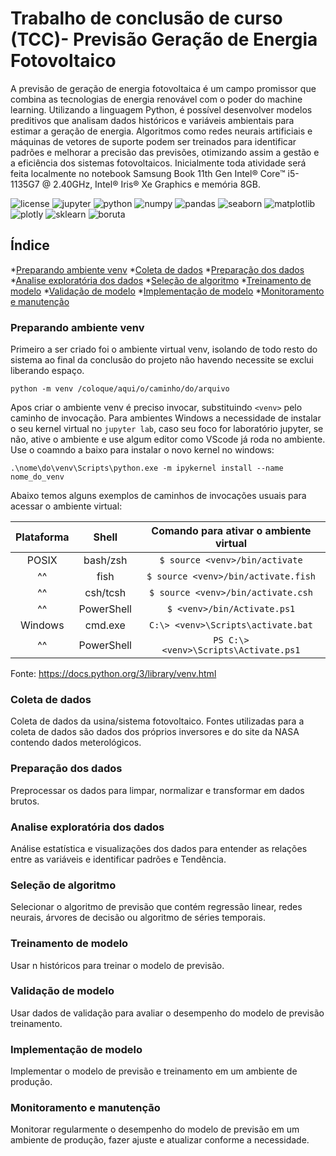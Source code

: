 # Trabalho de conclusão de curso (TCC)- Previsão Geração de Energia Fotovoltaico

A previsão de geração de energia fotovoltaica é um campo promissor que combina as tecnologias de energia renovável com o poder do machine learning. Utilizando a linguagem Python, é possível desenvolver modelos preditivos que analisam dados históricos e variáveis ambientais para estimar a geração de energia. Algoritmos como redes neurais artificiais e máquinas de vetores de suporte podem ser treinados para identificar padrões e melhorar a precisão das previsões, otimizando assim a gestão e a eficiência dos sistemas fotovoltaicos. Inicialmente toda atividade será feita localmente no notebook Samsung Book 11th Gen Intel® Core™ i5-1135G7 @ 2.40GHz, Intel® Iris® Xe Graphics e memória 8GB.

![license](https://img.shields.io/badge/Licença-MIT-green) ![jupyter](https://img.shields.io/badge/-Jupyter-FF6F00?logo=jupyter&logoColor=white) ![python](https://img.shields.io/badge/-Python-3776AB?logo=python&logoColor=white) ![numpy](https://img.shields.io/badge/-Numpy-013243?logo=numpy&logoColor=white) ![pandas](https://img.shields.io/badge/-Pandas-150458?logo=pandas&logoColor=white) ![seaborn](https://img.shields.io/badge/-Seaborn-black?logo=seaborn&logoColor=white) ![matplotlib](https://img.shields.io/badge/-Mtplotlib-black?logo=matplotlib&logoColor=white) ![plotly](https://img.shields.io/badge/-Plotly-3F4F75?logo=plotly&logoColor=white) ![sklearn](https://img.shields.io/badge/-Sklearn-F7931E?logo=scikitlearn&logoColor=white) ![boruta](https://img.shields.io/badge/-Boruta-FF6F00?logo=boruta&logoColor=white)

## Índice 

*[Preparando ambiente venv](#Preparando-ambiente-venv)
*[Coleta de dados](#Coleta-de-dados)
*[Preparação dos dados](#Preparação-dos-dados)
*[Analise exploratória dos dados](#Analise-exploratória-dos-dados)
*[Seleção de algoritmo](#Seleção-de-algoritmo)
*[Treinamento de modelo](#Treinamento-de-modelo)
*[Validação de modelo](#Validação-de-modelo)
*[Implementação de modelo](#Implementação-de-modelo)
*[Monitoramento e manutenção](#Monitoramento-e-manutenção)

### Preparando ambiente venv

Primeiro a ser criado foi o ambiente virtual venv, isolando de todo resto do sistema ao final da conclusão do projeto não havendo necessite se exclui liberando espaço.

` python -m venv /coloque/aqui/o/caminho/do/arquivo `

Apos criar o ambiente venv é preciso invocar, substituindo `<venv>` pelo caminho de invocação. Para ambientes Windows a necessidade de instalar o seu kernel virtual no `jupyter lab`, caso seu foco for laboratório jupyter, se não, ative o ambiente e use algum editor como VScode já roda no ambiente. Use o coamndo a baixo para instalar o novo kernel no windows:

`.\nome\do\venv\Scripts\python.exe -m ipykernel install --name nome_do_venv` 

Abaixo temos alguns exemplos de caminhos de invocações usuais para acessar o ambiente virtual:

|Plataforma|Shell|Comando para ativar o ambiente virtual|
|:----:|:----:|:----:|
|POSIX|bash/zsh|`$ source <venv>/bin/activate`|
|^^|fish|`$ source <venv>/bin/activate.fish`|
|^^|csh/tcsh|`$ source <venv>/bin/activate.csh`|
|^^|PowerShell|`$ <venv>/bin/Activate.ps1`|
|Windows|cmd.exe|`C:\> <venv>\Scripts\activate.bat`|
|^^|PowerShell|`PS C:\> <venv>\Scripts\Activate.ps1`|
Fonte: https://docs.python.org/3/library/venv.html

### Coleta de dados

Coleta de dados da usina/sistema fotovoltaico. Fontes utilizadas para a coleta de dados são dados dos próprios inversores e do site da NASA contendo dados meterológicos.

### Preparação dos dados

Preprocessar os dados para limpar, normalizar e transformar em dados brutos.

### Analise exploratória dos dados

Análise estatística e visualizações dos dados para entender as relações entre as variáveis e identificar padrões e Tendência.

### Seleção de algoritmo

Selecionar o algoritmo de previsão que contém regressão linear, redes neurais, árvores de decisão ou algoritmo de séries temporais.

### Treinamento de modelo

Usar n históricos para treinar o modelo de previsão.

### Validação de modelo

Usar dados de validação para avaliar o desempenho do modelo de previsão treinamento.

### Implementação de modelo

Implementar o modelo de previsão e treinamento em um ambiente de produção.

### Monitoramento e manutenção

Monitorar regularmente o desempenho do modelo de previsão em um ambiente de produção, fazer ajuste e atualizar conforme a necessidade.